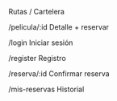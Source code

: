 Rutas
/ Cartelera

/pelicula/:id Detalle + reservar

/login Iniciar sesión

/register Registro

/reserva/:id Confirmar reserva

/mis-reservas Historial
